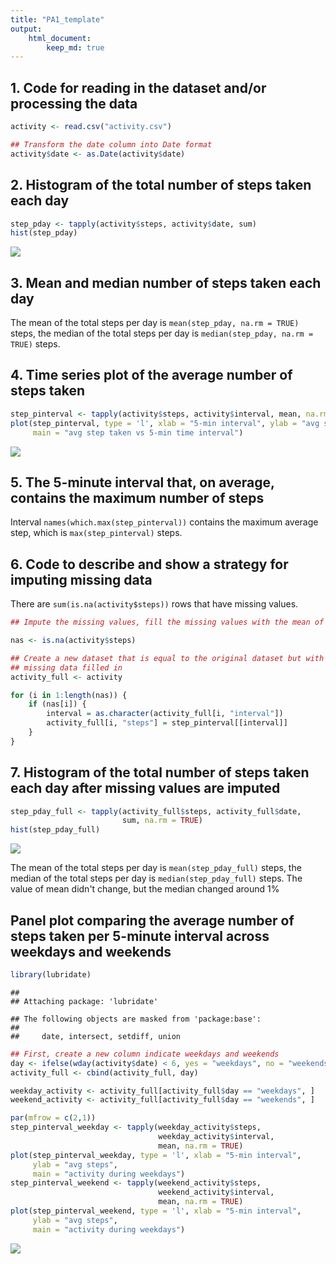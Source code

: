 ```yaml
---
title: "PA1_template"
output: 
    html_document:
        keep_md: true
---
```





## 1. Code for reading in the dataset and/or processing the data

```r
activity <- read.csv("activity.csv")

## Transform the date column into Date format
activity$date <- as.Date(activity$date)
```

## 2. Histogram of the total number of steps taken each day

```r
step_pday <- tapply(activity$steps, activity$date, sum)
hist(step_pday)
```

![](PA1_template_files/figure-html/unnamed-chunk-2-1.png)<!-- -->

## 3. Mean and median number of steps taken each day
The mean of the total steps per day is `mean(step_pday, na.rm = TRUE)` steps, the median of the total steps per day is `median(step_pday, na.rm = TRUE)` steps.

## 4. Time series plot of the average number of steps taken

```r
step_pinterval <- tapply(activity$steps, activity$interval, mean, na.rm = TRUE)
plot(step_pinterval, type = 'l', xlab = "5-min interval", ylab = "avg steps", 
     main = "avg step taken vs 5-min time interval")
```

![](PA1_template_files/figure-html/unnamed-chunk-3-1.png)<!-- -->

## 5. The 5-minute interval that, on average, contains the maximum number of steps

Interval `names(which.max(step_pinterval))` contains the maximum average step, which is `max(step_pinterval)` steps.

## 6. Code to describe and show a strategy for imputing missing data

There are `sum(is.na(activity$steps))` rows that have missing values.


```r
## Impute the missing values, fill the missing values with the mean of the 5-minute interval

nas <- is.na(activity$steps)

## Create a new dataset that is equal to the original dataset but with 
## missing data filled in
activity_full <- activity

for (i in 1:length(nas)) {
    if (nas[i]) {
        interval = as.character(activity_full[i, "interval"])
        activity_full[i, "steps"] = step_pinterval[[interval]]
    }
}
```


## 7. Histogram of the total number of steps taken each day after missing values are imputed

```r
step_pday_full <- tapply(activity_full$steps, activity_full$date, 
                         sum, na.rm = TRUE)
hist(step_pday_full)
```

![](PA1_template_files/figure-html/unnamed-chunk-5-1.png)<!-- -->

The mean of the total steps per day is `mean(step_pday_full)` steps, the median of the total steps per day is `median(step_pday_full)` steps. The value of mean didn't change, but the median changed around 1%

## Panel plot comparing the average number of steps taken per 5-minute interval across weekdays and weekends

```r
library(lubridate)
```

```
## 
## Attaching package: 'lubridate'
```

```
## The following objects are masked from 'package:base':
## 
##     date, intersect, setdiff, union
```

```r
## First, create a new column indicate weekdays and weekends
day <- ifelse(wday(activity$date) < 6, yes = "weekdays", no = "weekends")
activity_full <- cbind(activity_full, day)

weekday_activity <- activity_full[activity_full$day == "weekdays", ]
weekend_activity <- activity_full[activity_full$day == "weekends", ]

par(mfrow = c(2,1))
step_pinterval_weekday <- tapply(weekday_activity$steps,
                                 weekday_activity$interval, 
                                 mean, na.rm = TRUE)
plot(step_pinterval_weekday, type = 'l', xlab = "5-min interval", 
     ylab = "avg steps", 
     main = "activity during weekdays")
step_pinterval_weekend <- tapply(weekend_activity$steps,
                                 weekend_activity$interval, 
                                 mean, na.rm = TRUE)
plot(step_pinterval_weekend, type = 'l', xlab = "5-min interval", 
     ylab = "avg steps", 
     main = "activity during weekdays")
```

![](PA1_template_files/figure-html/unnamed-chunk-6-1.png)<!-- -->






